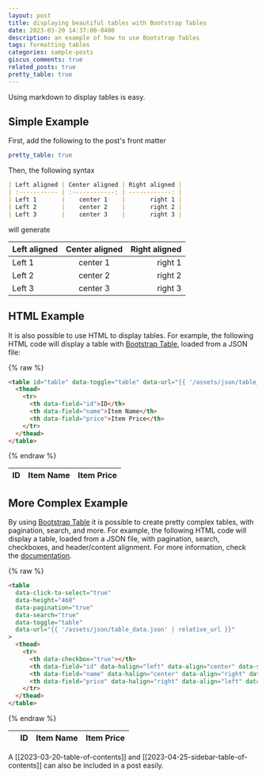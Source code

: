 ```yaml
---
layout: post
title: displaying beautiful tables with Bootstrap Tables
date: 2023-03-20 14:37:00-0400
description: an example of how to use Bootstrap Tables
tags: formatting tables
categories: sample-posts
giscus_comments: true
related_posts: true
pretty_table: true
---
```


Using markdown to display tables is easy.

## Simple Example

First, add the following to the post's front matter

```yml
pretty_table: true
```

Then, the following syntax

```markdown
| Left aligned | Center aligned | Right aligned |
| :----------- | :------------: | ------------: |
| Left 1       |    center 1    |       right 1 |
| Left 2       |    center 2    |       right 2 |
| Left 3       |    center 3    |       right 3 |
```

will generate

| Left aligned | Center aligned | Right aligned |
| :----------- | :------------: | ------------: |
| Left 1       |    center 1    |       right 1 |
| Left 2       |    center 2    |       right 2 |
| Left 3       |    center 3    |       right 3 |

<p></p>

## HTML Example

It is also possible to use HTML to display tables. For example, the following HTML code will display a table with [Bootstrap Table](https://bootstrap-table.com/), loaded from a JSON file:

{% raw  %}

```html
<table id="table" data-toggle="table" data-url="{{ '/assets/json/table_data.json' | relative_url }}">
  <thead>
    <tr>
      <th data-field="id">ID</th>
      <th data-field="name">Item Name</th>
      <th data-field="price">Item Price</th>
    </tr>
  </thead>
</table>
```

{% endraw  %}

<table
  data-toggle="table"
  data-url="{{ '/assets/json/table_data.json' | relative_url }}">
  <thead>
    <tr>
      <th data-field="id">ID</th>
      <th data-field="name">Item Name</th>
      <th data-field="price">Item Price</th>
    </tr>
  </thead>
</table>

<p></p>

## More Complex Example

By using [Bootstrap Table](https://bootstrap-table.com/) it is possible to create pretty complex tables, with pagination, search, and more. For example, the following HTML code will display a table, loaded from a JSON file, with pagination, search, checkboxes, and header/content alignment. For more information, check the [documentation](https://examples.bootstrap-table.com/index.html).

{% raw  %}

```html
<table
  data-click-to-select="true"
  data-height="460"
  data-pagination="true"
  data-search="true"
  data-toggle="table"
  data-url="{{ '/assets/json/table_data.json' | relative_url }}"
>
  <thead>
    <tr>
      <th data-checkbox="true"></th>
      <th data-field="id" data-halign="left" data-align="center" data-sortable="true">ID</th>
      <th data-field="name" data-halign="center" data-align="right" data-sortable="true">Item Name</th>
      <th data-field="price" data-halign="right" data-align="left" data-sortable="true">Item Price</th>
    </tr>
  </thead>
</table>
```

{% endraw  %}

<table
  data-click-to-select="true"
  data-height="460"
  data-pagination="true"
  data-search="true"
  data-toggle="table"
  data-url="{{ '/assets/json/table_data.json' | relative_url }}">
  <thead>
    <tr>
      <th data-checkbox="true"></th>
      <th data-field="id" data-halign="left" data-align="center" data-sortable="true">ID</th>
      <th data-field="name" data-halign="center" data-align="right" data-sortable="true">Item Name</th>
      <th data-field="price" data-halign="right" data-align="left" data-sortable="true">Item Price</th>
    </tr>
  </thead>
</table>

A [[2023-03-20-table-of-contents]] and [[2023-04-25-sidebar-table-of-contents]] can also be included in a post easily.